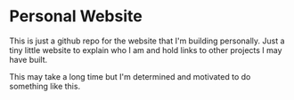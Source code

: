 # Personal Website

This is just a github repo for the website that I'm building personally. Just a tiny little website to explain who I am and hold links to other projects I may have built.

This may take a long time but I'm determined and motivated to do something like this.
